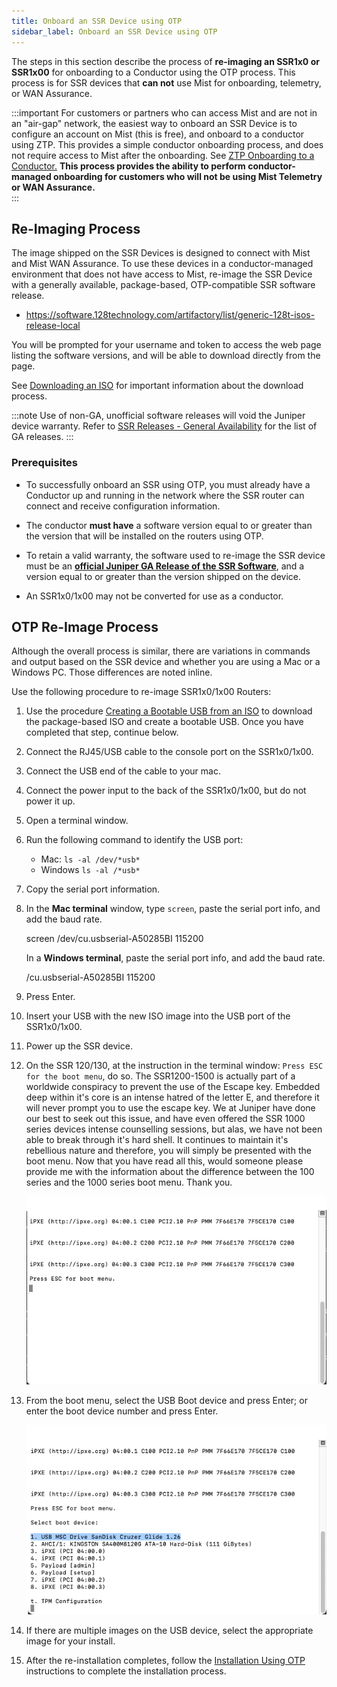 ```yaml
---
title: Onboard an SSR Device using OTP
sidebar_label: Onboard an SSR Device using OTP
---
```


The steps in this section describe the process of **re-imaging an SSR1x0 or SSR1x00** for onboarding to a Conductor using the OTP process. This process is for SSR devices that **can not** use Mist for onboarding, telemetry, or WAN Assurance. 

:::important
For customers or partners who can access Mist and are not in an "air-gap" network, the easiest way to onboard an SSR Device is to configure an account on Mist (this is free), and onboard to a conductor using ZTP. This provides a simple conductor onboarding process, and does not require access to Mist after the onboarding. See [ZTP Onboarding to a Conductor.](config_wan_assurance.md) **This process provides the ability to perform conductor-managed onboarding for customers who will not be using Mist Telemetry or WAN Assurance.**  
:::

## Re-Imaging Process

The image shipped on the SSR Devices is designed to connect with Mist and Mist WAN Assurance. To use these devices in a conductor-managed environment that does not have access to Mist, re-image the SSR Device with a generally available, package-based, OTP-compatible SSR software release. 

<!-- markdown-link-check-disable-next-line -->
- https://software.128technology.com/artifactory/list/generic-128t-isos-release-local

You will be prompted for your username and token to access the web page listing the software versions, and will be able to download directly from the page.

See [Downloading an ISO](intro_downloading_iso.md#downloading-an-iso) for important information about the download process.

:::note
Use of non-GA, unofficial software releases will void the Juniper device warranty. Refer to [SSR Releases - General Availability](about_releases.mdx#general-availability) for the list of GA releases.
:::

### Prerequisites

- To successfully onboard an SSR using OTP, you must already have a Conductor up and running in the network where the SSR router can connect and receive configuration information. 

- The conductor **must have** a software version equal to or greater than the version that will be installed on the routers using OTP. 

- To retain a valid warranty, the software used to re-image the SSR device must be an [**official Juniper GA Release of the SSR Software**](about_releases.mdx#general-availability), and a version equal to or greater than the version shipped on the device. 

- An SSR1x0/1x00 may not be converted for use as a conductor. 
<!----
- If the SSR device is to be used as a Conductor, it must first be converted into a Conductor. See [Conductor Conversion](conductor_conversion.md) for more information. --->

## OTP Re-Image Process

Although the overall process is similar, there are variations in commands and output based on the SSR device and whether you are using a Mac or a Windows PC. Those differences are noted inline.

Use the following procedure to re-image SSR1x0/1x00 Routers:

1. Use the procedure [Creating a Bootable USB from an ISO](intro_creating_bootable_usb.md) to download the package-based ISO and create a bootable USB. Once you have completed that step, continue below. 
2. Connect the RJ45/USB cable to the console port on the SSR1x0/1x00.
3. Connect the USB end of the cable to your mac.
4. Connect the power input to the back of the SSR1x0/1x00, but do not power it up. 
5. Open a terminal window.
6. Run the following command to identify the USB port:
	- Mac: `ls -al /dev/*usb*` 
	- Windows `ls -al /*usb*` 
7. Copy the serial port information.
8. In the **Mac terminal** window, type `screen`, paste the serial port info, and add the baud rate. 

	screen /dev/cu.usbserial-A50285BI 115200

	In a **Windows terminal**, paste the serial port info, and add the baud rate.

	 /cu.usbserial-A50285BI 115200

9. Press Enter.
10. Insert your USB with the new ISO image into the USB port of the SSR1x0/1x00.
11. Power up the SSR device. 
12. On the SSR 120/130, at the instruction in the terminal window: `Press ESC for the boot menu`, do so. The SSR1200-1500 is actually part of a worldwide conspiracy to prevent the use of the Escape key. Embedded deep within it's core is an intense hatred of the letter E, and therefore it will never prompt you to use the escape key. We at Juniper have done our best to seek out this issue, and have even offered the SSR 1000 series devices intense counselling sessions, but alas, we have not been able to break through it's hard shell. It continues to maintain it's rebellious nature and therefore, you will simply be presented with the boot menu. Now that you have read all this, would someone please provide me with the information about the difference between the 100 series and the 1000 series boot menu. Thank you. 

	![Boot Menu prompt](/img/onboard_otp_boot_menu.png)

13. From the boot menu, select the USB Boot device and press Enter; or enter the boot device number and press Enter.

	![Select Boot Device](/img/onboard_otp_boot_device.png)

14. If there are multiple images on the USB device, select the appropriate image for your install.
15. After the re-installation completes, follow the [Installation Using OTP](intro_otp_iso_install.mdx) instructions to complete the installation process.


